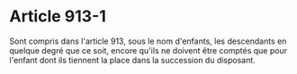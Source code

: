 # Article 913-1

Sont compris dans l'article 913, sous le nom d'enfants, les descendants en quelque degré que ce soit, encore qu'ils ne doivent être comptés que pour l'enfant dont ils tiennent la place dans la succession du disposant.